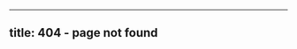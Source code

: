 ```yaml
---
permalink: /404.html
---
```


---
title: 404 - page not found
---


<style> div {visibility:hidden}</style>
	
<body style="background-image:url(/static/images/404background.png);
		background-repeat:no-repeat;
		background-attachment:fixed;
		overflow:scroll;
		background-size:cover;> </body>
